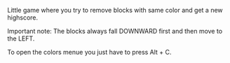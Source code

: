 Little game where you try to remove blocks with same color and get a new highscore.

Important note: The blocks always fall DOWNWARD first and then move to the LEFT.

To open the colors menue you just have to press Alt + C.